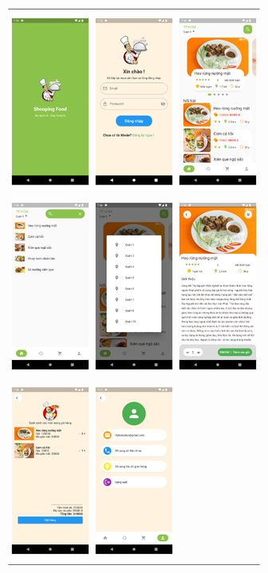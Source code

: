 
<table style="width:100%">
  <tr>
    <th><p align="left">
  <img src="https://github.com/lephathien/food_Json_FirebaseAuth/blob/a6c05f509239d04a933347ccb107a0eb169237b9/1.png" width="350" title="hover text">
</p></th>
    <th><p align="left">
  <img src="https://github.com/lephathien/food_Json_FirebaseAuth/blob/a6c05f509239d04a933347ccb107a0eb169237b9/2.png" width="350" title="hover text">
</p>

</th>
    <th><p align="left">
  <img src="https://github.com/lephathien/food_Json_FirebaseAuth/blob/a6c05f509239d04a933347ccb107a0eb169237b9/3.png" width="350" title="hover text">
</p></th>
  </tr>
  <tr>
    <td><p align="left">
  <img src="https://github.com/lephathien/food_Json_FirebaseAuth/blob/a6c05f509239d04a933347ccb107a0eb169237b9/4.png" width="350" title="hover text">
</p></td>
    <td><p align="left">
  <img src="https://github.com/lephathien/food_Json_FirebaseAuth/blob/a6c05f509239d04a933347ccb107a0eb169237b9/5.png" width="350" title="hover text">
</p></td>
    <td><p align="left">
  <img src="https://github.com/lephathien/food_Json_FirebaseAuth/blob/a6c05f509239d04a933347ccb107a0eb169237b9/6.png" width="350" title="hover text">
</p></td>
  </tr>
   <tr>
    <td><p align="left">
  <img src="https://github.com/lephathien/food_Json_FirebaseAuth/blob/a6c05f509239d04a933347ccb107a0eb169237b9/7.png" width="350" title="hover text">
</p></td>
    <td><p align="left">
  <img src="https://github.com/lephathien/food_Json_FirebaseAuth/blob/a6c05f509239d04a933347ccb107a0eb169237b9/8.png" width="350" title="hover text">
</p></td>
    <td><p align="left">
 
</p></td>
  </tr>
</table>
